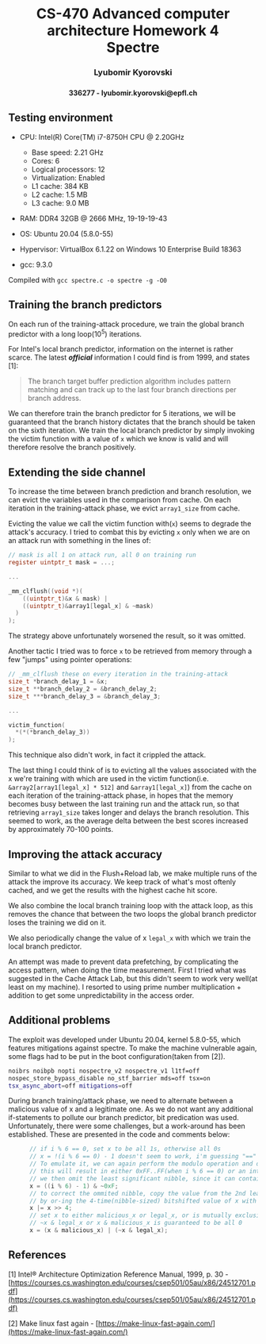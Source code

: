 <h1 align="center"> CS-470 Advanced computer architecture Homework 4<br>Spectre</h1>
<h3 align="center"> Lyubomir Kyorovski <h3>
<h4 align="center">336277 - lyubomir.kyorovski@epfl.ch<h4>

## Testing environment

- CPU: Intel(R) Core(TM) i7-8750H CPU @ 2.20GHz
  - Base speed: 2.21 GHz
  - Cores: 6
  - Logical processors: 12
  - Virtualization: Enabled
  - L1 cache: 384 KB
  - L2 cache: 1.5 MB
  - L3 cache: 9.0 MB

- RAM: DDR4 32GB @ 2666 MHz, 19-19-19-43
- OS: Ubuntu 20.04 (5.8.0-55)
- Hypervisor: VirtualBox 6.1.22 on Windows 10 Enterprise Build 18363
- gcc: 9.3.0

Compiled with `gcc spectre.c -o spectre -g -O0`

## Training the branch predictors

On each run of the training-attack procedure, we train the global branch predictor with a long loop(10<sup>5</sup>) iterations.

For Intel's local branch predictor, information on the internet is rather scarce. The latest ***official*** information I could find is from 1999, and states [1]:

> The branch target buffer prediction algorithm includes pattern matching and can track up to the last four branch directions per branch address.

We can therefore train the branch predictor for 5 iterations, we will be guaranteed that the branch history dictates that the branch should be taken on the sixth iteration. We train the local branch predictor by simply invoking the victim function with a value of `x` which we know is valid and will therefore resolve the branch positively.

## Extending the side channel

To increase the time between branch prediction and branch resolution, we can evict the variables used in the comparison from cache. On each iteration in the training-attack phase, we evict `array1_size` from cache.

Evicting the value we call the victim function with(`x`) seems to degrade the attack's accuracy. I tried to combat this by evicting `x` only when we are on an attack run with something in the lines of:

```c
// mask is all 1 on attack run, all 0 on training run
register uintptr_t mask = ...;

...

_mm_clflush((void *)(
    ((uintptr_t)&x & mask) |
    ((uintptr_t)&array1[legal_x] & ~mask)
  )
);
```

The strategy above unfortunately worsened the result, so it was omitted.

Another tactic I tried was to force `x` to be retrieved from memory through a few "jumps" using pointer operations:

```c
// _mm_clflush these on every iteration in the training-attack
size_t *branch_delay_1 = &x;
size_t **branch_delay_2 = &branch_delay_2;
size_t ***branch_delay_3 = &branch_delay_3;

...

victim_function(
  *(*(*branch_delay_3))
);
```

This technique also didn't work, in fact it crippled the attack.

The last thing I could think of is to evicting all the values associated with the x we're training with which are used in the victim function(i.e. `&array2[array1[legal_x] * 512]` and `&array1[legal_x]`) from the cache on each iteration of the training-attack phase, in hopes that the memory becomes busy between the last training run and the attack run, so that retrieving `array1_size` takes longer and delays the branch resolution. This seemed to work, as the average delta between the best scores increased by approximately 70-100 points.

## Improving the attack accuracy

Similar to what we did in the Flush+Reload lab, we make multiple runs of the attack the improve its accuracy. We keep track of what's most oftenly cached, and we get the results with the highest cache hit score.

We also combine the local branch training loop with the attack loop, as this removes the chance that between the two loops the global branch predictor loses the training we did on it.

We also periodically change the value of x `legal_x` with which we train the local branch predictor.

An attempt was made to prevent data prefetching, by complicating the access pattern, when doing the time measurement. First I tried what was suggested in the Cache Attack Lab, but this didn't seem to work very well(at least on my machine). I resorted to using prime number multiplication + addition to get some unpredictability in the access order.

## Additional problems

The exploit was developed under Ubuntu 20.04, kernel 5.8.0-55, which features mitigations against spectre. To make the machine vulnerable again, some flags had to be put in the boot configuration(taken from [2]).

```bash
noibrs noibpb nopti nospectre_v2 nospectre_v1 l1tf=off
nospec_store_bypass_disable no_stf_barrier mds=off tsx=on 
tsx_async_abort=off mitigations=off 
```

During branch training/attack phase, we need to alternate between a malicious value of x and a legitimate one. As we do not want any additional if-statements to pollute our branch predictor, bit predication was used. Unfortunately, there were some challenges, but a work-around has been established. These are presented in the code and comments below:

```c
      // if i % 6 == 0, set x to be all 1s, otherwise all 0s
      // x = !(i % 6 == 0) - 1 doesn't seem to work, i'm guessing "==" affects the branch predictor
      // To emulate it, we can again perform the modulo operation and directly subtract 1
      // this will result in either 0xFF..FF(when i % 6 == 0) or an integer 0-4(when i % 6 != 0)
      // we then omit the least significant nibble, since it can contain a non-0-or-F value
      x = ((i % 6) - 1) & ~0xF;
      // to correct the ommited nibble, copy the value from the 2nd least significant nibble to the first one
      // by or-ing the 4-time(nibble-sized) bitshifted value of x with itself 
      x |= x >> 4;
      // set x to either malicious_x or legal_x, or is mutually exclusive since one of
      // ~x & legal_x or x & malicious_x is guaranteed to be all 0
      x = (x & malicious_x) | (~x & legal_x);
```

## References

\[1\] Intel® Architecture Optimization Reference Manual, 1999, p. 30 - [https://courses.cs.washington.edu/courses/csep501/05au/x86/24512701.pdf](https://courses.cs.washington.edu/courses/csep501/05au/x86/24512701.pdf)

\[2\] Make linux fast again - [https://make-linux-fast-again.com/](https://make-linux-fast-again.com/)
